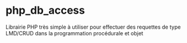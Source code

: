 # php_db_access
Librairie PHP très simple à utiliser pour effectuer des requettes de type LMD/CRUD dans la programmation procédurale et objet 
